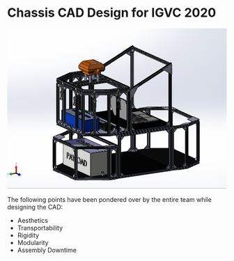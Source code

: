 # Chassis CAD Design for IGVC 2020

![Chassis](images/chassis.png)

The following points have been pondered over by the entire team while designing the CAD:
- Aesthetics
- Transportability
- Rigidity
- Modularity
- Assembly Downtime
